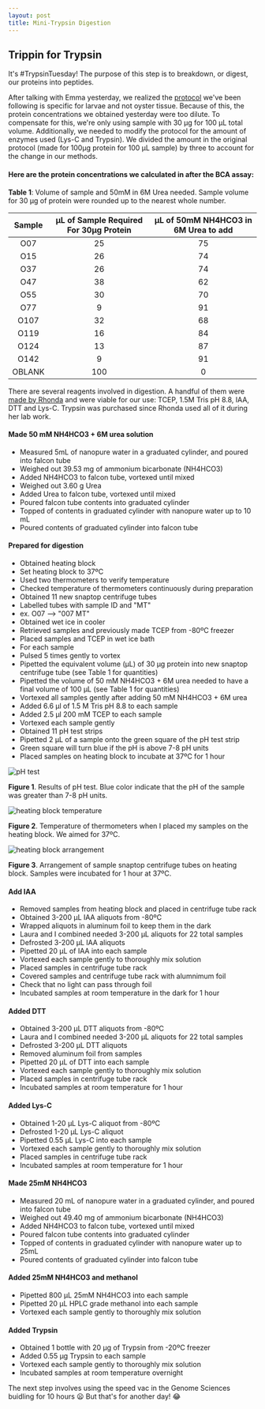 ```yaml
---
layout: post
title: Mini-Trypsin Digestion
---
```


## Trippin for Trypsin

It's #TrypsinTuesday! The purpose of this step is to breakdown, or digest, our proteins into peptides.

After talking with Emma yesterday, we realized the [protocol](https://github.com/sr320/LabDocs/blob/master/protocols/ProteinprepforMSMS.md) we've been following is specific for larvae and not oyster tissue. Because of this, the protein concentrations we obtained yesterday were too dilute. To compensate for this, we're only using sample with 30 µg for 100 µL total volume. Additionally, we needed to modify the protocol for the amount of enzymes used (Lys-C and Trypsin). We divided the amount in the original protocol (made for 100µg protein for 100 µL sample) by three to account for the change in our methods.

#### **Here are the protein concentrations we calculated in after the BCA assay**:

**Table 1**: Volume of sample and 50mM in 6M Urea needed. Sample volume for 30 µg of protein were rounded up to the nearest whole number. 

| **Sample** | **µL of Sample Required For 30µg Protein** | **µL of 50mM NH4HCO3 in 6M Urea to add** |
|:----------:|:------------------------------------------:|:----------------------------------------:|
|     O07    |                     25                     |                    75                    |
|     O15    |                     26                     |                    74                    |
|     O37    |                     26                     |                    74                    |
|     O47    |                     38                     |                    62                    |
|     O55    |                     30                     |                    70                    |
|     O77    |                      9                     |                    91                    |
|    O107    |                     32                     |                    68                    |
|    O119    |                     16                     |                    84                    |
|    O124    |                     13                     |                    87                    |
|    O142    |                      9                     |                    91                    |
|   OBLANK   |                     100                    |                     0                    |

There are several reagents involved in digestion. A handful of them were [made by Rhonda](https://github.com/sr320/LabDocs/blob/master/protocols/ProteinprepforMSMS.md) and were viable for our use: TCEP, 1.5M Tris pH 8.8, IAA,  DTT and Lys-C. Trypsin was purchased since Rhonda used all of it during her lab work.

#### **Made 50 mM NH4HCO3 + 6M urea solution**
- Measured 5mL of nanopure water in a graduated cylinder, and poured into falcon tube
- Weighed out 39.53 mg of ammonium bicarbonate (NH4HCO3)
- Added NH4HCO3 to falcon tube, vortexed until mixed
- Weighed out 3.60 g Urea
- Added Urea to falcon tube, vortexed until mixed
- Poured falcon tube contents into graduated cylinder
- Topped of contents in graduated cylinder with nanopure water up to 10 mL
- Poured contents of graduated cylinder into falcon tube

#### **Prepared for digestion**
- Obtained heating block
- Set heating block to 37ºC
 - Used two thermometers to verify temperature
 - Checked temperature of thermometers continuously during preparation
- Obtained 11 new snaptop centrifuge tubes
- Labelled tubes with sample ID and "MT"
 - ex. O07 --> "007 MT"
- Obtained wet ice in cooler
- Retrieved samples and previously made TCEP from -80ºC freezer
- Placed samples and TCEP in wet ice bath
- For each sample
 - Pulsed 5 times gently to vortex
 - Pipetted the equivalent volume (µL) of 30 µg protein into new snaptop centrifuge tube (see Table 1 for quantities)
 - Pipetted the volume of 50 mM NH4HCO3 + 6M urea needed to have a final volume of 100 µL (see Table 1 for quantities)
- Vortexed all samples gently after adding 50 mM NH4HCO3 + 6M urea
- Added 6.6 µl of 1.5 M Tris pH 8.8 to each sample
- Added 2.5 µl 200 mM TCEP to each sample
- Vortexed each sample gently
- Obtained 11 pH test strips
- Pipetted 2 µL of a sample onto the green square of the pH test strip
 - Green square will turn blue if the pH is above 7-8 pH units
- Placed samples on heating block to incubate at 37ºC for 1 hour

![pH test](https://raw.githubusercontent.com/yaaminiv/yaaminiv.github.io/master/images/pHstrips.JPG)

**Figure 1**. Results of pH test. Blue color indicate that the pH of the sample was greater than 7-8 pH units.

![heating block temperature](https://raw.githubusercontent.com/yaaminiv/yaaminiv.github.io/master/images/heatingblocktemperature.JPG)

**Figure 2**. Temperature of thermometers when I placed my samples on the heating block. We aimed for 37ºC.

![heating block arrangement](https://raw.githubusercontent.com/yaaminiv/yaaminiv.github.io/master/images/heatingblockarrangement.JPG)

**Figure 3**. Arrangement of sample snaptop centrifuge tubes on heating block. Samples were incubated for 1 hour at 37ºC.

#### **Add IAA**
- Removed samples from heating block and placed in centrifuge tube rack
- Obtained 3-200 µL IAA aliquots from -80ºC
 - Wrapped aliquots in aluminum foil to keep them in the dark
 - Laura and I combined needed 3-200 µL aliquots for 22 total samples
- Defrosted 3-200 µL IAA aliquots
- Pipetted 20 µL of IAA into each sample
- Vortexed each sample gently to thoroughly mix solution
- Placed samples in centrifuge tube rack
- Covered samples and centrifuge tube rack with alumnimum foil
 - Check that no light can pass through foil
- Incubated samples at room temperature in the dark for 1 hour

#### **Added DTT**
- Obtained 3-200 µL DTT aliquots from -80ºC
 - Laura and I combined needed 3-200 µL aliquots for 22 total samples
- Defrosted 3-200 µL DTT aliquots
- Removed aluminum foil from samples
- Pipetted 20 µL of DTT into each sample
- Vortexed each sample gently to thoroughly mix solution
- Placed samples in centrifuge tube rack
- Incubated samples at room temperature for 1 hour

#### **Added Lys-C**
- Obtained 1-20 µL Lys-C aliquot from -80ºC
- Defrosted 1-20 µL Lys-C aliquot
- Pipetted 0.55 µL Lys-C into each sample
- Vortexed each sample gently to thoroughly mix solution
- Placed samples in centrifuge tube rack
- Incubated samples at room temperature for 1 hour

#### **Made 25mM NH4HCO3**
- Measured 20 mL of nanopure water in a graduated cylinder, and poured into falcon tube
- Weighed out 49.40 mg of ammonium bicarbonate (NH4HCO3)
- Added NH4HCO3 to falcon tube, vortexed until mixed
- Poured falcon tube contents into graduated cylinder
- Topped of contents in graduated cylinder with nanopure water up to 25mL
- Poured contents of graduated cylinder into falcon tube

#### **Added 25mM NH4HCO3 and methanol**
- Pipetted 800 µL 25mM NH4HCO3 into each sample
- Pipetted 20 µL HPLC grade methanol into each sample
- Vortexed each sample gently to thoroughly mix solution

#### **Added Trypsin**
- Obtained 1 bottle with 20 µg of Trypsin from -20ºC freezer
- Added 0.55 µg Trypsin to each sample
- Vortexed each sample gently to thoroughly mix solution
- Incubated samples at room temperature overnight

The next step involves using the speed vac in the Genome Sciences buidling for 10 hours :frowning: But that's for another day! :joy:
